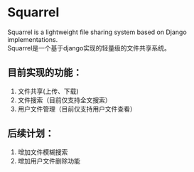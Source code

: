 # Squarrel
Squarrel is a lightweight file sharing system based on Django implementations.  
Squarrel是一个基于django实现的轻量级的文件共享系统。


目前实现的功能：
------------
1. 文件共享(上传、下载)
2. 文件搜索（目前仅支持全文搜索）
3. 用户文件管理（目前仅支持用户文件查看）



后续计划：
------------
1. 增加文件模糊搜索
2. 增加用户文件删除功能
